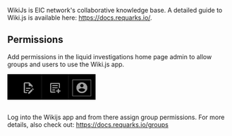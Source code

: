 WikiJs is EIC network's collaborative knowledge base.  A detailed guide to Wiki.js is available here: https://docs.requarks.io/.


## Permissions
Add permissions in the liquid investigations home page admin to allow groups and users to use the Wiki.js app.

<img src="https://github.com/liquidinvestigations/docs-img/blob/main/11wikijs.png" width=200 align=center>
<BR CLEAR=”right” />
<BR CLEAR=”right” />

Log into the Wikijs app and from there assign group permissions. For more details, also check out: https://docs.requarks.io/groups

